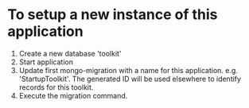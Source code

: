 # To setup a new instance of this application

1. Create a new database 'toolkit'
2. Start application
3. Update first mongo-migration with a name for this application. e.g.  'StartupToolkit'. The generated ID will be used elsewhere to identify records for this toolkit.
4. Execute the migration command. 